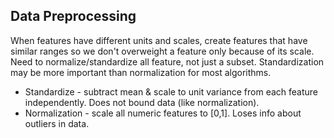 ## Data Preprocessing
When features have different units and scales, create features that have similar ranges so we don't overweight a feature only because of its scale. Need to normalize/standardize all feature, not just a subset. Standardization may be more important than normalization for most algorithms.
* Standardize - subtract mean & scale to unit variance from each feature independently. Does not bound data (like normalization).
* Normalization - scale all numeric features to [0,1]. Loses info about outliers in data.

